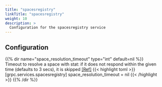 ```yaml
---
title: "spacesregistry"
linkTitle: "spacesregistry"
weight: 10
description: >
  Configuration for the spacesregistry service
---
```


## Configuration

{{% dir name="space_resolution_timeout" type="int" default=nil %}}
Timeout to resolve a space with stat: if it does not respond within the given time (defaults to 3 secs), it is skipped [[Ref]](https://github.com/cs3org/reva/tree/master/internal/grpc/services/spacesregistry/spacesregistry.go#L76)
{{< highlight toml >}}
[grpc.services.spacesregistry]
space_resolution_timeout = nil
{{< /highlight >}}
{{% /dir %}}

